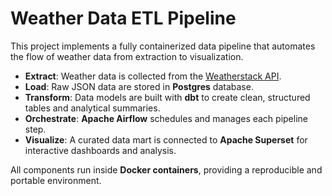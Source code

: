 # Weather Data ETL Pipeline

This project implements a fully containerized data pipeline that automates the flow of weather data from extraction to visualization.  
- **Extract**: Weather data is collected from the [Weatherstack API](https://weatherstack.com/).  
- **Load**: Raw JSON data are stored in **Postgres** database.  
- **Transform**: Data models are built with **dbt** to create clean, structured tables and analytical summaries.  
- **Orchestrate**: **Apache Airflow** schedules and manages each pipeline step.  
- **Visualize**: A curated data mart is connected to **Apache Superset** for interactive dashboards and analysis.  

All components run inside **Docker containers**, providing a reproducible and portable environment.

